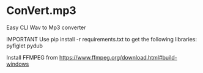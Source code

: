 # ConVert.mp3
Easy CLI Wav to Mp3 converter

IMPORTANT
Use pip install -r requirements.txt
to get the following libraries:
pyfiglet
pydub

Install FFMPEG from https://www.ffmpeg.org/download.html#build-windows
